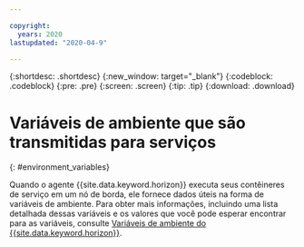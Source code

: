 ```yaml
---

copyright:
  years: 2020
lastupdated: "2020-04-9"

---
```


{:shortdesc: .shortdesc}
{:new_window: target="_blank"}
{:codeblock: .codeblock}
{:pre: .pre}
{:screen: .screen}
{:tip: .tip}
{:download: .download}

# Variáveis de ambiente que são transmitidas para serviços
{: #environment_variables}

Quando o agente {{site.data.keyword.horizon}} executa seus contêineres de serviço em um nó de borda, ele fornece dados úteis na forma de variáveis de ambiente. Para obter mais informações, incluindo uma lista detalhada dessas variáveis e os valores que você pode esperar encontrar para as variáveis, consulte [Variáveis de ambiente do {{site.data.keyword.horizon}}](https://github.com/open-horizon/anax/blob/master/docs/managed_workloads.md).
